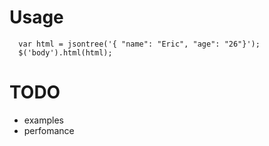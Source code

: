 # Usage
```
  var html = jsontree('{ "name": "Eric", "age": "26"}'); 
  $('body').html(html);
```
# TODO

- examples
- perfomance
